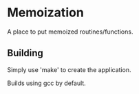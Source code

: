 # Memoization
A place to put memoized routines/functions.

## Building
Simply use 'make' to create the application.

Builds using gcc by default.
